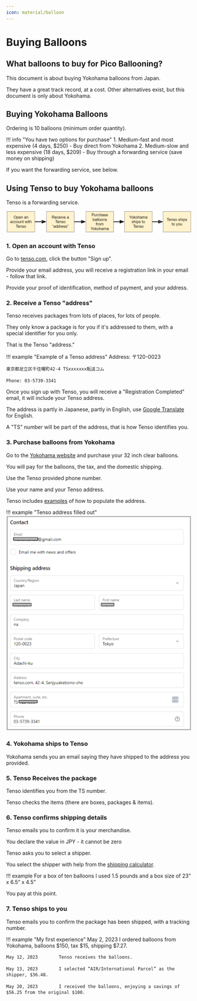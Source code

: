 ```yaml
---
icon: material/balloon
---
```


# Buying Balloons

## What balloons to buy for Pico Ballooning?

This document is about buying Yokohama balloons from Japan.

They have a great track record, at a cost.
Other alternatives exist, but this document is only about Yokohama.
            

## Buying Yokohama Balloons

Ordering is 10 balloons (minimum order quantity).

!!! info "You have two options for purchase"
    1. Medium-fast and most expensive (4 days, $250)
        - Buy direct from Yokohama
    2. Medium-slow and less expensive (18 days, $209)
        - Buy through a forwarding service (save money on shipping)

If you want the forwarding service, see below.
            

## Using Tenso to buy Yokohama balloons

Tenso is a forwarding service.
            

![](tenso_sequence.png)

### 1. Open an account with Tenso

Go to [tenso.com](https://www.tenso.com/en), click the button "Sign up".

Provide your email address, you will receive a registration link in your email - follow that link.

Provide your proof of identification, method of payment, and your address.                
            

### 2. Receive a Tenso "address"

Tenso receives packages from lots of places, for lots of people.

They only know a package is for you if it's addressed to them, with a special identifier for you only.

That is the Tenso "address."

!!! example "Example of a Tenso address"
    Address: 〒120-0023

    東京都足立区千住曙町42-4 TSxxxxxxx転送コム

    Phone: 03-5739-3341
            

Once you sign up with Tenso, you will receive a "Registration Completed" email, it will include your Tenso address.

The address is partly in Japanese, partly in English, use [Google Translate](https://translate.google.com/) for English.

A "TS" number will be part of the address, that is how Tenso identifies you.
            

### 3. Purchase balloons from Yokohama

Go to the [Yokohama website](https://yokohamaballoon.com/products/sphere-balloon32inch?variant=41763086729369) and purchase your 32 inch clear balloons.  

You will pay for the balloons, the tax, and the domestic shipping.

Use the Tenso provided phone number.

Use your name and your Tenso address. 

Tenso includes [examples](https://www.tenso.com/en/my_page/address) of how to populate the address.

!!! example "Tenso address filled out"
    ![](tenso_example_address.png)


### 4. Yokohama ships to Tenso

Yokohama sends you an email saying they have shipped to the address you provided.
            

### 5. Tenso Receives the package

Tenso identifies you from the TS number.

Tenso checks the items (there are boxes, packages & items).
            

### 6. Tenso confirms shipping details

Tenso emails you to confirm it is your merchandise.

You declare the value in JPY - it cannot be zero

Tenso asks you to select a shipper.

You select the shipper with help from the [shipping calculator](https://www.tenso.com/en/estimate).

!!! example
    For a box of ten balloons I used 1.5 pounds and a box size of 23” x 6.5” x 4.5”

You pay at this point.
            

### 7. Tenso ships to you

Tenso emails you to confirm the package has been shipped, with a tracking number.
            

!!! example "My first experience"
    May 2, 2023 		I ordered balloons from Yokohama, balloons $150, tax $15, shipping $7.27.

    May 12, 2023		Tenso receives the balloons.

    May 13, 2023		I selected “AIR/International Parcel” as the shipper, $36.48.

    May 20, 2023 		I received the balloons, enjoying a savings of $56.25 from the original $100.

